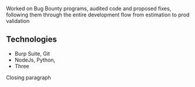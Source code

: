 Worked on Bug Bounty programs, audited code and proposed fixes, following them through the entire development flow from estimation to prod validation

## Technologies

* Burp Suite, Git
* NodeJs, Python,
* Three
 
Closing paragraph